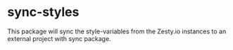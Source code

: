 # sync-styles
This package will sync the style-variables from the Zesty.io instances to an external project with sync package.
